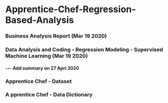 # Apprentice-Chef-Regression-Based-Analysis
### Business Analysis Report (Mar 19 2020)
### Data Analysis and Coding - Regression Modeling - Supervised Machine Learning (Mar 19 2020)
#### --- Add summary on 27 Apri 2020
### Apprentice Chef - Dataset
### A pprentice Chef - Data Dictionary

